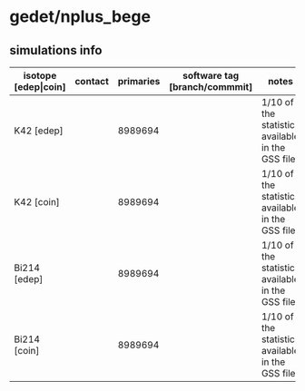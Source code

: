 # gedet/nplus_bege

## simulations info

| isotope \[edep\|coin\] | contact   | primaries | software tag \[branch/commmit\]  | notes            |
| ---------------------- | --------- | --------- | :------------------------------: | ---------------- |
|  K42 \[edep\]          |         | 8989694          |                                  | 1/10 of the statistics available in the GSS file |
|  K42 \[coin\]          |         | 8989694          |                                  | 1/10 of the statistics available in the GSS file |
|  Bi214 \[edep\]        |    |  8989694         |                                  | 1/10 of the statistics available in the GSS file |
|  Bi214 \[coin\]        |    |  8989694         |                                  | 1/10 of the statistics available in the GSS file |

